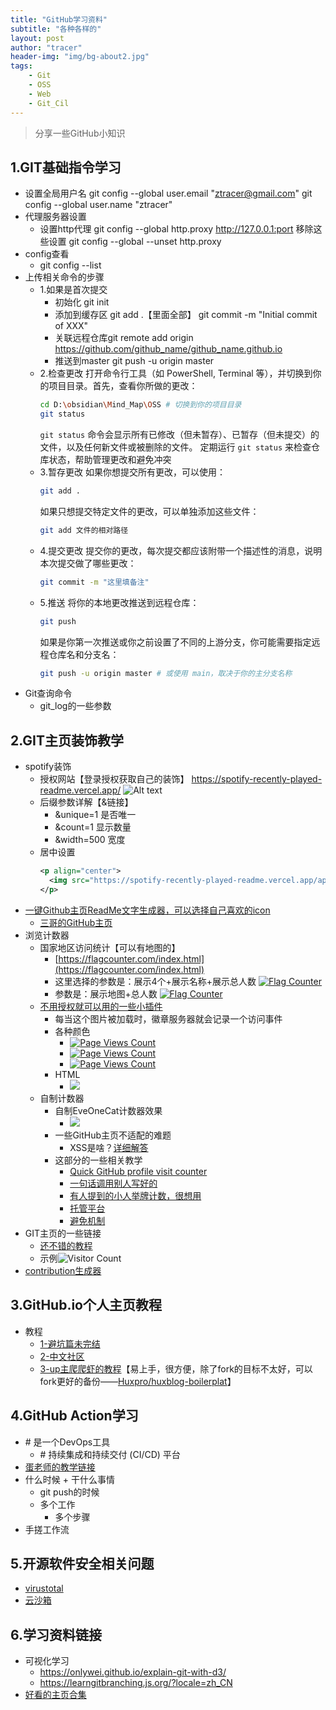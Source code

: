 ```yaml
---
title: "GitHub学习资料"
subtitle: "各种各样的"
layout: post
author: "tracer"
header-img: "img/bg-about2.jpg"
tags:
    - Git
    - OSS
    - Web
    - Git_Cil
---
```


>分享一些GitHub小知识

## 1.GIT基础指令学习
- 设置全局用户名
   git config --global user.email "ztracer@gmail.com"
   git config --global user.name "ztracer"
- 代理服务器设置
    - 设置http代理 git config --global http.proxy http://127.0.0.1:port
       移除这些设置 git config --global --unset http.proxy
- config查看
    - git config --list
- 上传相关命令的步骤
    - 1.如果是首次提交
        - 初始化
           git init
        - 添加到缓存区
           git add .【里面全部】
           git commit -m "Initial commit of XXX"
        - 关联远程仓库git remote add origin https://github.com/github_name/github_name.github.io
        - 推送到master
           git push -u origin master
    - 2.检查更改 
        打开命令行工具（如 PowerShell, Terminal 等），并切换到你的项目目录。首先，查看你所做的更改：
        ```bash
        cd D:\obsidian\Mind_Map\OSS # 切换到你的项目目录
        git status
        ```
        `git status` 命令会显示所有已修改（但未暂存）、已暂存（但未提交）的文件，以及任何新文件或被删除的文件。
        定期运行 `git status` 来检查仓库状态，帮助管理更改和避免冲突
    - 3.暂存更改
        如果你想提交所有更改，可以使用：
        ```bash
        git add .
        ```
        如果只想提交特定文件的更改，可以单独添加这些文件：
        ```bash
        git add 文件的相对路径
        ```
    - 4.提交更改 
        提交你的更改，每次提交都应该附带一个描述性的消息，说明本次提交做了哪些更改：
        ```bash
        git commit -m "这里填备注"
        ```
    - 5.推送
        将你的本地更改推送到远程仓库：
        ```bash
        git push
        ```
        如果是你第一次推送或你之前设置了不同的上游分支，你可能需要指定远程仓库名和分支名：
        ```bash
        git push -u origin master # 或使用 main，取决于你的主分支名称
        ```
- Git查询命令
    - git_log的一些参数

## 2.GIT主页装饰教学
- spotify装饰
    - 授权网站【登录授权获取自己的装饰】
       https://spotify-recently-played-readme.vercel.app/
        ![Alt text](https://spotify-recently-played-readme.vercel.app/api?user=31ruraug2cuif4m5trw7fe5x2im4&count=1&width=500)
    - 后缀参数详解【&链接】
        - &unique=1 是否唯一
        - &count=1 显示数量
        - &width=500 宽度
    - 居中设置
        ```xml
        <p align="center">
          <img src="https://spotify-recently-played-readme.vercel.app/api?user=31ruraug2cuif4m5trw7fe5x2im4&count=1&width=700" alt="My Spotify">
        </p>
        ```
- [一键Github主页ReadMe文字生成器，可以选择自己喜欢的icon](https://rahuldkjain.github.io/gh-profile-readme-generator/)
    - [三哥的GitHub主页](https://github.com/rahuldkjain/github-profile-readme-generator)
- 浏览计数器
    - 国家地区访问统计【可以有地图的】 
        - [https://flagcounter.com/index.html](https://flagcounter.com/index.html)
        - 这里选择的参数是：展示4个+展示名称+展示总人数
           <a href="http://s01.flagcounter.com/more/Rd"><img src="https://s01.flagcounter.com/count2/Rd/bg_FFFFFF/txt_000000/border_CCCCCC/columns_2/maxflags_6/viewers_0/labels_1/pageviews_1/flags_0/percent_0/" alt="Flag Counter" border="0"></a>
        - 参数是：展示地图+总人数
           <a href="https://info.flagcounter.com/cZwD"><img src="https://s01.flagcounter.com/map/cZwD/size_l/txt_000000/border_CCCCCC/pageviews_1/viewers_0/flags_0/" alt="Flag Counter" border="0"></a>
    - [不用授权就可以用的一些小插件](https://badges.toozhao.com/)
        - 每当这个图片被加载时，徽章服务器就会记录一个访问事件
        - 各种颜色
            - [![Page Views Count](https://badges.toozhao.com/badges/01HVGJA34B7K22N870GPCZ9JRS/green.svg)](https://badges.toozhao.com/stats/01HVGJA34B7K22N870GPCZ9JRS "Get your own page views count badge on badges.toozhao.com")
            - [![Page Views Count](https://badges.toozhao.com/badges/01HVGHT7MRTM1XT68SBHSPAHB0/blue.svg)](https://badges.toozhao.com/stats/01HVGHT7MRTM1XT68SBHSPAHB0 "Get your own page views count badge on badges.toozhao.com")
            - [![Page Views Count](https://badges.toozhao.com/badges/01HVGHT7MRTM1XT68SBHSPAHB0/orange.svg)](https://badges.toozhao.com/stats/01HVGHT7MRTM1XT68SBHSPAHB0 "Get your own page views count badge on badges.toozhao.com")
        - HTML
            - <img src="https://badges.toozhao.com/badges/01HVGHT7MRTM1XT68SBHSPAHB0/orange.svg" />
    - 自制计数器
        - 自制EveOneCat计数器效果
            - ![](https://pleasant-plastic-curiosity.glitch.me/counter)
        - 一些GitHub主页不适配的难题
            - XSS是啥？[详细解答](https://stackoverflow.com/questions/50588574/embed-github-rendered-md-page-as-iframe)
        - 这部分的一些相关教学
            - [Quick GitHub profile visit counter](https://dev.to/ryanlanciaux/quick-github-profile-visit-counter-14en)
            - [一句话调用别人写好的](https://dev.to/ryanlanciaux/visitor-count-on-your-github-profile-with-one-line-of-markdown-593g)
            - [有人提到的小人举牌计数，很想用](https://blog.csdn.net/ZedTorpex/article/details/109064734)
            - [托管平台](https://glitch.com/)
            - [避免机制](https://rushter.com/blog/github-profile-markdown/)
- GIT主页的一些链接 
    - [还不错的教程](https://cloud.tencent.com/developer/article/1866501)
    - 示例![Visitor Count](https://profile-counter.glitch.me/ztracer/count.svg)
- [contribution生成器](https://github-readme-streak-stats.herokuapp.com/demo/)

## 3.GitHub.io个人主页教程
- 教程
    - [1-避坑篇未完结](https://zhuanlan.zhihu.com/p/641525444)
    - [2-中文社区](https://www.github-zh.com/getting-started/github-pages)
    - [3-up主爬爬虾的教程](https://www.bilibili.com/video/BV12H4y1N7Q4)【易上手，很方便，除了fork的目标不太好，可以fork更好的备份——[Huxpro/huxblog-boilerplat](https://github.com/Huxpro/huxblog-boilerplate)】
       

## 4.GitHub Action学习
- \# 是一个DevOps工具
    - \# 持续集成和持续交付 (CI/CD) 平台
- [蛋老师的教学链接](https://www.bilibili.com/video/BV1aT421y7Ar)
- 什么时候 + 干什么事情
    - git push的时候
    - 多个工作
        - 多个步骤
- 手搓工作流

## 5.开源软件安全相关问题
- [virustotal](https://www.virustotal.com/gui/home/upload)
- [云沙箱](https://s.threatbook.com/)

## 6.学习资料链接 
- 可视化学习
    - https://onlywei.github.io/explain-git-with-d3/
    - https://learngitbranching.js.org/?locale=zh_CN
- [好看的主页合集](https://github.com/kautukkundan/Awesome-Profile-README-templates)